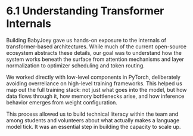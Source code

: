 # 6.1 Understanding Transformer Internals

Building BabyJoey gave us hands-on exposure to the internals of transformer-based architectures. While much of the current open-source ecosystem abstracts these details, our goal was to understand how the system works beneath the surface from attention mechanisms and layer normalization to optimizer scheduling and token routing.

We worked directly with low-level components in PyTorch, deliberately avoiding overreliance on high-level training frameworks. This helped us map out the full training stack: not just what goes into the model, but how data flows through it, how memory bottlenecks arise, and how inference behavior emerges from weight configuration.

This process allowed us to build technical literacy within the team and among students and volunteers about what actually makes a language model tick. It was an essential step in building the capacity to scale up.
